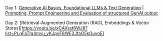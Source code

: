 Day 1: [Generative AI Basics, Foundational LLMs & Text Generation](https://youtu.be/Na3O4Pkbp-U?list=PLqFaTIg4myu_yKJpvF8WE2JfaG5kGuvoE) | [Prompting, Prompt Engineering and Evaluation of structured GenAI output](https://youtu.be/CFtX0ZyLSAY?list=PLqFaTIg4myu_yKJpvF8WE2JfaG5kGuvoE)

Day 2: [Retrieval-Augmented Generation (RAG), Embeddings & Vector Stores][https://youtu.be/xCAVsst6WJ8?list=PLqFaTIg4myu_yKJpvF8WE2JfaG5kGuvoE]
